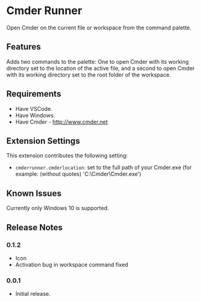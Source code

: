 # Cmder Runner

Open Cmder on the current file or workspace from the command palette.

## Features

Adds two commands to the palette: One to open Cmder with its working directory set to the location of the active file, and a second to open Cmder with its working directory set to the root folder of the workspace.

## Requirements

- Have VSCode.
- Have Windows.
- Have Cmder - http://www.cmder.net

## Extension Settings

This extension contributes the following setting:

* `cmderrunner.cmderlocation`: set to the full path of your Cmder.exe (for example: (without quotes) 'C:\Cmder\Cmder.exe')

## Known Issues

Currently only Windows 10 is supported.

## Release Notes

### 0.1.2

* Icon
* Activation bug in workspace command fixed

### 0.0.1

* Initial release.
